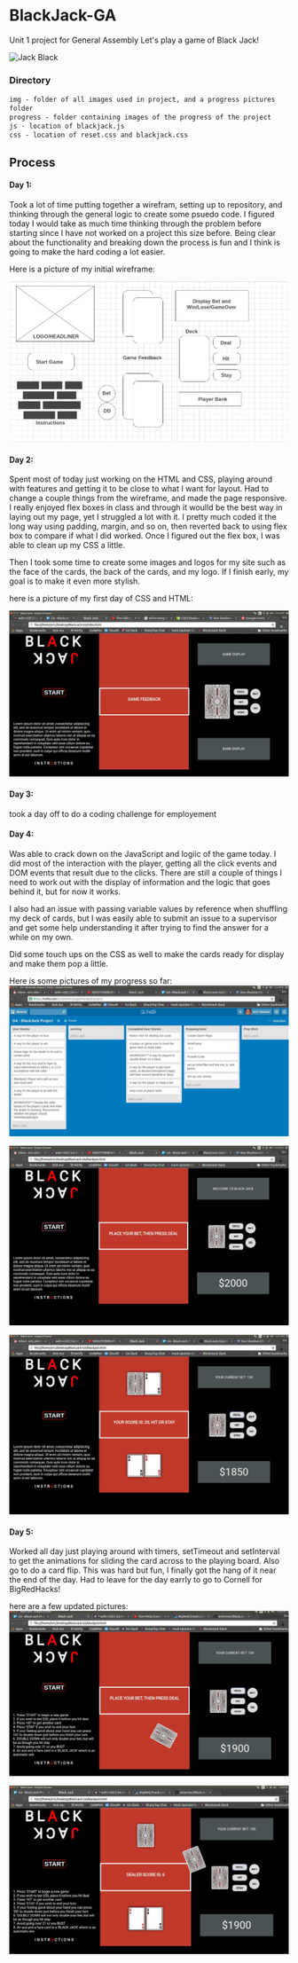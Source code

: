 # BlackJack-GA
Unit 1 project for General Assembly
Let's play a game of Black Jack!

![Jack Black](http://images.contentful.com/7h71s48744nc/2vCFR1BdgQssmCU8UiUuiA/ba01b416a2c9a7cce6ee9f6e78485f50/school-of-rock.jpg)

### Directory
```
img - folder of all images used in project, and a progress pictures folder
progress - folder containing images of the progress of the project
js - location of blackjack.js
css - location of reset.css and blackjack.css
```

## Process
#### Day 1: 
Took a lot of time putting together a wirefram, setting up to repository, and thinking through the general logic to create some psuedo code. I figured today I would take as much time thinking through the problem before starting since I have not worked on a project this size before. Being clear about the functionality and breaking down the process is fun and I think is going to make the hard coding a lot easier.

Here is a picture of my initial wireframe:

![HTML/CSS](img/progress/blackjack_wireframe.jpeg)

#### Day 2: 
Spent most of today just working on the HTML and CSS, playing around with features and getting it to be close to what I want for layout. Had to change a couple things from the wireframe, and made the page responsive. I really enjoyed flex boxes in class and through it woulld be the best way in laying out my page, yet I struggled a lot with it. I pretty much coded it the long way using padding, margin, and so on, then reverted back to using flex box to compare if what I did worked. Once I figured out the flex box, I was able to clean up my CSS a little.

Then I took some time to create some images and logos for my site such as the face of the cards, the back of the cards, and my logo. If I finish early, my goal is to make it even more stylish.

here is a picture of my first day of CSS and HTML:

![HTML/CSS](img/progress/after-full-day-of-html-css.jpeg)

#### Day 3:
took a day off to do a coding challenge for employement

#### Day 4:
Was able to crack down on the JavaScript and logiic of the game today. I did most of the interaction with the player, getting all the click events and DOM events that result due to the clicks. There are still a couple of things I need to work out with the display of information and the logic that goes behind it, but for now it works.

I also had an issue with passing variable values by reference when shuffling my deck of cards, but I was easily able to submit an issue to a supervisor and get some help understanding it after trying to find the answer for a while on my own.

Did some touch ups on the CSS as well to make the cards ready for display and make them pop a little.

Here is some pictures of my progress so far:
![Trello](img/progress/Trello-Progress-day4.jpeg)

![Start Game Features](img/progress/game-start-features.jpeg)

![some initial gameplay features](img/progress/initial-gameplay-features.jpeg)

#### Day 5: 
Worked all day just playing around with timers, setTimeout and setInterval to get the animations for sliding the card across to the playing board. Also go to do a card flip. This was hard but fun, I finally got the hang of it near the end of the day. Had to leave for the day earrly to go to Cornell for BigRedHacks!

here are a few updated pictures:
![Animations 1](img/progress/animation1.jpeg)

![Animations 2](img/progress/animation2.jpeg)




